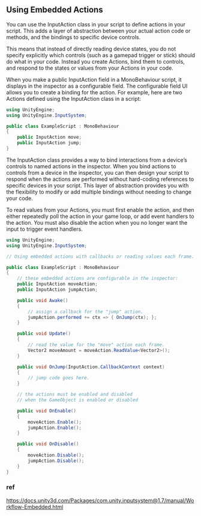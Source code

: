 ## Using Embedded Actions

You can use the InputAction class in your script to define actions in your script. This adds a layer of abstraction between your actual action code or methods, and the bindings to specific device controls.

This means that instead of directly reading device states, you do not specify explicitly which controls (such as a gamepad trigger or stick) should do what in your code. Instead you create Actions, bind them to controls, and respond to the states or values from your Actions in your code.

When you make a public InputAction field in a MonoBehaviour script, it displays in the inspector as a configurable field. The configurable field UI allows you to create a binding for the action. For example, here are two Actions defined using the InputAction class in a script:


```cs
using UnityEngine;
using UnityEngine.InputSystem;

public class ExampleScript : MonoBehaviour
{
    public InputAction move;
    public InputAction jump;
}
```

The InputAction class provides a way to bind interactions from a device’s controls to named actions in the inspector. When you bind actions to controls from a device in the inspector, you can then design your script to respond when the actions are performed without hard-coding references to specific devices in your script. This layer of abstraction provides you with the flexibility to modify or add multiple bindings without needing to change your code.

To read values from your Actions, you must first enable the action, and then either repeatedly poll the action in your game loop, or add event handlers to the action. You must also disable the action when you no longer want the input to trigger event handlers.


```cs
using UnityEngine;
using UnityEngine.InputSystem;

// Using embedded actions with callbacks or reading values each frame.

public class ExampleScript : MonoBehaviour
{
    // these embedded actions are configurable in the inspector:
    public InputAction moveAction;
    public InputAction jumpAction;

    public void Awake()
    {
        // assign a callback for the "jump" action.
        jumpAction.performed += ctx => { OnJump(ctx); };
    }

    public void Update()
    {
        // read the value for the "move" action each frame.
        Vector2 moveAmount = moveAction.ReadValue<Vector2>();
    }

    public void OnJump(InputAction.CallbackContext context)
    {
        // jump code goes here.
    }

    // the actions must be enabled and disabled
    // when the GameObject is enabled or disabled

    public void OnEnable()
    {
        moveAction.Enable();
        jumpAction.Enable();
    }

    public void OnDisable()
    {
        moveAction.Disable();
        jumpAction.Disable();
    }
}
```


### ref 
https://docs.unity3d.com/Packages/com.unity.inputsystem@1.7/manual/Workflow-Embedded.html



